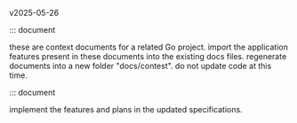 v2025-05-26

::: document

these are context documents for a related Go project. import the application features present in these documents into the existing docs files. regenerate documents into a new folder "docs/contest". do not update code at this time.

::: document

implement the features and plans in the updated specifications.
